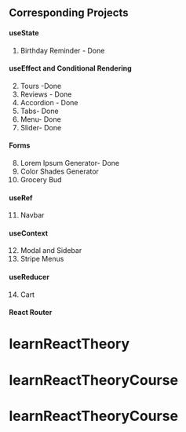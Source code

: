 ## Corresponding Projects

#### useState

1. Birthday Reminder - Done

#### useEffect and Conditional Rendering

2. Tours -Done
3. Reviews - Done
4. Accordion - Done
6. Tabs- Done
5. Menu- Done
7. Slider- Done

#### Forms

8. Lorem Ipsum Generator- Done
9. Color Shades Generator
10. Grocery Bud

#### useRef

11. Navbar

#### useContext

12. Modal and Sidebar
13. Stripe Menus

#### useReducer

14. Cart

#### React Router
# learnReactTheory
# learnReactTheoryCourse
# learnReactTheoryCourse
